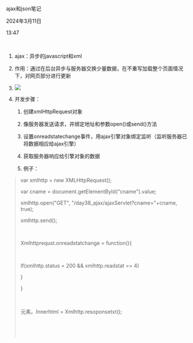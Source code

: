 ajax和json笔记

2024年3月11日

13:47

 

1.  ajax：异步的javascript和xml

2.  作用：通过在后台异步与服务器交换少量数据，在不重写加载整个页面情况下，对网页部分进行更新

3.  ![](014_ajax和json笔记_000.png)

4.  开发步骤：

    1.  创建xmlHttpRequest对象

    2.  像服务器发送请求，并绑定地址和参数open()或send()方法

    3.  设置onreadstatechange事件，用ajax引擎对象绑定监听（监听服务器已将数据相应给ajax引擎）

    4.  获取服务器响应给引擎对象的数据

    5.  例子：

> var xmlhttp = new XMLHttpRequest();
>
> var cname = document.getElementById(\"cname\").value;
>
> xmlhttp.open(\"GET\", \"/day38_ajax/ajaxServlet?cname=\"+cname, true);
>
> xmlhttp.send();
>
>  
>
> Xmlhttprequst.onreadstatchange = function(){
>
>  
>
> If(xmlhttp.status = 200 && xmlhttp.readstat == 4)
>
> }
>
> }
>
>  
>
> 元素。Innerhtml = Xmlhttp.resoponsetxt();
>
>  
>
>  
